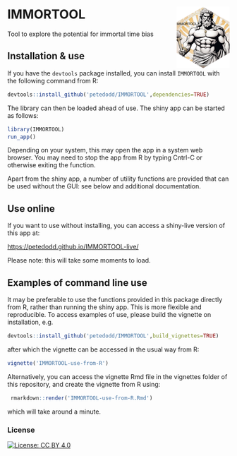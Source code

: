 # IMMORTOOL <img src="man/figures/logo.png" align="right" height="139" alt="" />
Tool to explore the potential for immortal time bias


## Installation & use ##


If you have the `devtools` package installed, you can install `IMMORTOOL` with the following command from R:

```R
devtools::install_github('petedodd/IMMORTOOL',dependencies=TRUE)
```

The library can then be loaded ahead of use. The shiny app can be started as follows:
```R
library(IMMORTOOL)
run_app()
```

Depending on your system, this may open the app in a system web browser. You may need to stop the app from R by typing Cntrl-C or otherwise exiting the function.

Apart from the shiny app, a number of utility functions are provided that can be used without the GUI: see below and additional documentation.

## Use online ##

If you want to use without installing, you can access a shiny-live version of this app at:

https://petedodd.github.io/IMMORTOOL-live/

Please note: this will take some moments to load.


## Examples of command line use ##

It may be preferable to use the functions provided in this package directly from R, rather than running the shiny app. This is more flexible and reproducible. To access examples of use, please build the vignette on installation, e.g.

```R
devtools::install_github('petedodd/IMMORTOOL',build_vignettes=TRUE)
```
after which the vignette can be accessed in the usual way from R:

```R
vignette('IMMORTOOL-use-from-R')
```

Alternatively, you can access the vignette Rmd file in the vignettes folder of this repository, and create the vignette from R using:

```R
 rmarkdown::render('IMMORTOOL-use-from-R.Rmd')
```
which will take around a minute.






### License ###

[![License: CC BY 4.0](https://img.shields.io/badge/License-CC_BY_4.0-lightgrey.svg)](https://creativecommons.org/licenses/by/4.0/)

